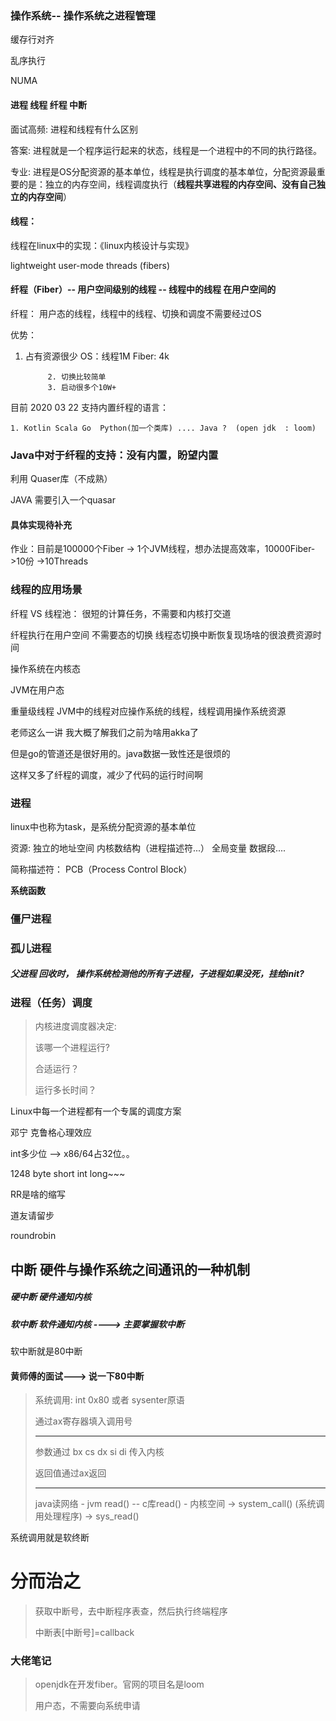 ### 操作系统-- 操作系统之进程管理

缓存行对齐

乱序执行

NUMA



#### 进程  线程    纤程  中断

面试高频:  进程和线程有什么区别

答案:  进程就是一个程序运行起来的状态，线程是一个进程中的不同的执行路径。

专业:  进程是OS分配资源的基本单位，线程是执行调度的基本单位，分配资源最重要的是：独立的内存空间，线程调度执行（**线程共享进程的内存空间、没有自己独立的内存空间**）

#### 线程：

线程在linux中的实现：《linux内核设计与实现》

lightweight user-mode threads (fibers)

#### 纤程（Fiber）--  用户空间级别的线程   --  线程中的线程    在用户空间的

纤程：  用户态的线程，线程中的线程、切换和调度不需要经过OS

优势：

1. 占有资源很少 OS：线程1M    Fiber: 4k  

			2. 切换比较简单
   			3. 启动很多个10W+

目前 2020 03 22 支持内置纤程的语言：

	1. Kotlin Scala Go  Python(加一个类库) .... Java ?  (open jdk  : loom)

### Java中对于纤程的支持：没有内置，盼望内置

利用 Quaser库（不成熟）

JAVA 需要引入一个quasar

#### 具体实现待补充





作业：目前是100000个Fiber -> 1个JVM线程，想办法提高效率，10000Fiber->10份 ->10Threads

### 线程的应用场景

纤程 VS 线程池： 很短的计算任务，不需要和内核打交道 





纤程执行在用户空间 不需要态的切换 线程态切换中断恢复现场啥的很浪费资源时间

操作系统在内核态

JVM在用户态

重量级线程     JVM中的线程对应操作系统的线程，线程调用操作系统资源

老师这么一讲 我大概了解我们之前为啥用akka了

但是go的管道还是很好用的。java数据一致性还是很烦的

这样又多了纤程的调度，减少了代码的运行时间啊



### 进程

linux中也称为task，是系统分配资源的基本单位

资源: 独立的地址空间  内核数结构（进程描述符...） 全局变量 数据段....

简称描述符： PCB（Process Control Block）







**系统函数**





### 僵尸进程



### 孤儿进程



##### 父进程 回收时， 操作系统检测他的所有子进程，子进程如果没死，挂给init?





### 进程（任务）调度

> 内核进度调度器决定:
>
> 该哪一个进程运行?
>
> 合适运行？
>
> 运行多长时间？

Linux中每一个进程都有一个专属的调度方案

邓宁 克鲁格心理效应



int多少位  --> x86/64占32位。。

1248 byte short int long~~~



RR是啥的缩写

道友请留步

roundrobin





## 中断  硬件与操作系统之间通讯的一种机制

##### 硬中断    硬件通知内核  

##### 软中断    软件通知内核   ---->    主要掌握软中断

软中断就是80中断

#### 黄师傅的面试---> 说一下80中断

> 系统调用:  int 0x80 或者 sysenter原语
>
> 通过ax寄存器填入调用号
>
> -----
>
> 参数通过 bx  cs   dx  si   di  传入内核
>
> 返回值通过ax返回
>
> ------
>
> java读网络  - jvm read()  -- c库read() - 内核空间 -> system_call() (系统调用处理程序) -> sys_read()

系统调用就是软终断



# 分而治之





> 获取中断号，去中断程序表查，然后执行终端程序
>
> 中断表[中断号]=callback









### 大佬笔记

> openjdk在开发fiber。官网的项目名是loom
>
> 用户态，不需要向系统申请



















